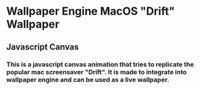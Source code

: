 # Wallpaper Engine MacOS "Drift" Wallpaper

## Javascript Canvas

### This is a javascript canvas animation that tries to replicate the popular mac screensaver "Drift". It is made to integrate into wallpaper engine and can be used as a live wallpaper.
